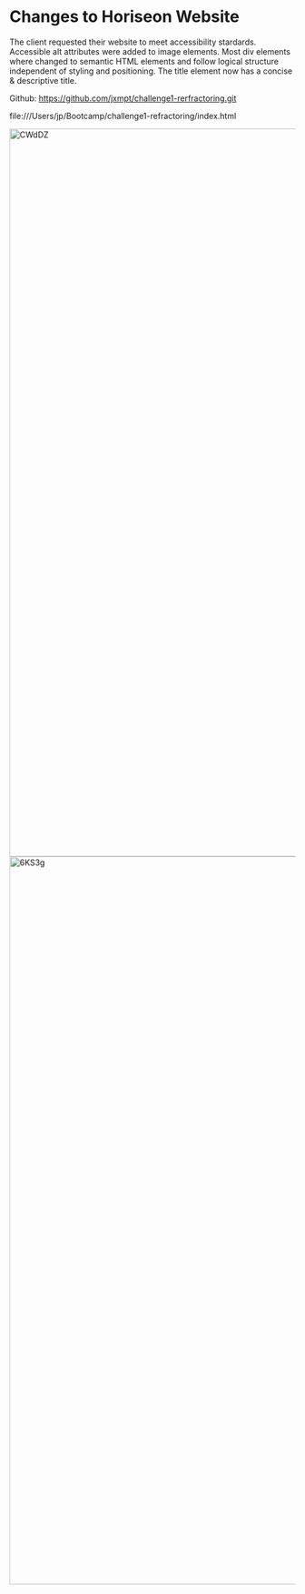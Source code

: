 # Changes to Horiseon Website

The client requested their website to meet accessibility stardards.
  Accessible alt attributes were added to image elements.
  Most div elements where changed to semantic HTML elements and follow logical structure independent of styling and positioning.
  The title element now has a concise & descriptive title.
  
Github: https://github.com/jxmpt/challenge1-rerfractoring.git

file:///Users/jp/Bootcamp/challenge1-refractoring/index.html

  
<img width="1280" alt="CWdDZ" src="https://github.com/jxmpt/challenge1-rerfractoring/assets/131424167/7a5efc54-e6b3-48fa-975b-1624067ce7fb">
<img width="1280" alt="6KS3g" src="https://github.com/jxmpt/challenge1-rerfractoring/assets/131424167/cf6d2171-d1a8-4089-8d58-aa0f8f423659">


